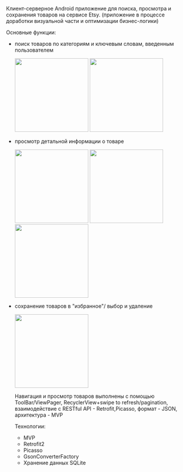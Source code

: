 Клиент-серверное Android приложение для поиска, просмотра и сохранения товаров на сервисе Etsy.
(приложение в процессе доработки визуальной части и оптимизации бизнес-логики)

Основные функции:

- поиск товаров по категориям и ключевым словам, введенным пользователем

  <img src="https://github.com/VadimChubarov/Screenshots-repo/blob/master/screen1.png" width="200"/>
  <img src="https://github.com/VadimChubarov/Screenshots-repo/blob/master/screen2.png" width="200"/>
  
- просмотр детальной информации о товаре

  <img src="https://github.com/VadimChubarov/Screenshots-repo/blob/master/screen4.png" width="200"/>
  <img src="https://github.com/VadimChubarov/Screenshots-repo/blob/master/screen5.png" width="200"/>
  <img src="https://github.com/VadimChubarov/Screenshots-repo/blob/master/screen3.png" width="200"/>
  
- сохранение товаров в "избранное"/ выбор и удаление

  <img src="https://github.com/VadimChubarov/Screenshots-repo/blob/master/screen6.png" width="200"/>
  
  Навигация и просмотр товаров выполнены с помощью ToolBar/ViewPager, RecyclerView+swipe to refresh/pagination,
  взаимодействие c RESTful API - Retrofit,Picasso, формат - JSON, архитектура - MVP
  
  Технологии:
  - MVP
  - Retrofit2
  - Picasso
  - GsonConverterFactory
  - Хранение данных SQLite
